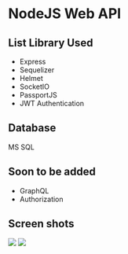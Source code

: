 # NodeJS Web API

## List Library Used

  <ul>
    <li>Express</li>
    <li>Sequelizer</li>
    <li>Helmet</li>
    <li>SocketIO</li>
    <li>PassportJS</li>
    <li>JWT Authentication</li>
      
  </ul> 
  
## Database

  <p>MS SQL</p>
  
## Soon to be added

  <ul>
  <li>GraphQL</li>
  <li>Authorization</li>
  </ul>


## Screen shots
<img src="https://i.imgur.com/fwvPmZN.jpg"/>
<img src="https://i.imgur.com/7SIuNBD.jpg"/>
